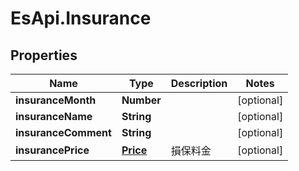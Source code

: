 # EsApi.Insurance

## Properties

Name | Type | Description | Notes
------------ | ------------- | ------------- | -------------
**insuranceMonth** | **Number** |  | [optional] 
**insuranceName** | **String** |  | [optional] 
**insuranceComment** | **String** |  | [optional] 
**insurancePrice** | [**Price**](Price.md) | 損保料金 | [optional] 



